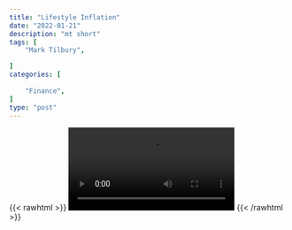 ```yaml
---
title: "Lifestyle Inflation"
date: "2022-01-21"
description: "mt short"
tags: [
    "Mark Tilbury",

]
categories: [
    
    "Finance",
]
type: "post"
---
```

{{< rawhtml >}}
    <video width="auto" height="auto" controls>
        <source src="https://clips.dev00ps.com/Mark%20Tilbury/lifestyle_inflation.mp4" type="video/mp4"> 
    </video>
{{< /rawhtml >}}